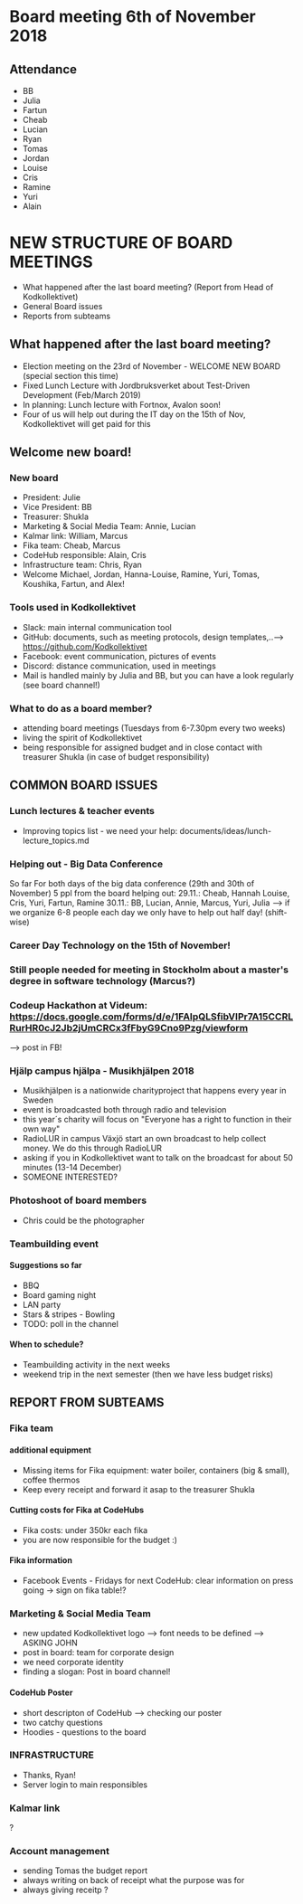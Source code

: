 # Board meeting 6th of November 2018
## Attendance
- BB
- Julia
- Fartun
- Cheab
- Lucian
- Ryan
- Tomas
- Jordan
- Louise
- Cris
- Ramine
- Yuri
- Alain

# NEW STRUCTURE OF BOARD MEETINGS
- What happened after the last board meeting? (Report from Head of Kodkollektivet)
- General Board issues
- Reports from subteams

## What happened after the last board meeting? 
- Election meeting on the 23rd of November - WELCOME NEW BOARD (special section this time)
- Fixed Lunch Lecture with Jordbruksverket about Test-Driven Development (Feb/March 2019)
- In planning: Lunch lecture with Fortnox, Avalon soon!
- Four of us will help out during the IT day on the 15th of Nov, Kodkollektivet will get paid for this

## Welcome new board!

### New board
- President: Julie
- Vice President: BB
- Treasurer: Shukla
- Marketing & Social Media Team: Annie, Lucian
- Kalmar link: William, Marcus
- Fika team: Cheab, Marcus
- CodeHub responsible: Alain, Cris
- Infrastructure team: Chris, Ryan
- Welcome Michael, Jordan, Hanna-Louise, Ramine, Yuri, Tomas, Koushika, Fartun, and Alex!

### Tools used in Kodkollektivet
- Slack: main internal communication tool
- GitHub: documents, such as meeting protocols, design templates,..--> https://github.com/Kodkollektivet
- Facebook: event communication, pictures of events
- Discord: distance communication, used in meetings
- Mail is handled mainly by Julia and BB, but you can have a look regularly (see board channel!)

### What to do as a board member?
- attending board meetings (Tuesdays from 6-7.30pm every two weeks)
- living the spirit of Kodkollektivet
- being responsible for assigned budget and in close contact with treasurer Shukla (in case of budget responsibility)

## COMMON BOARD ISSUES
### Lunch lectures & teacher events
- Improving topics list - we need your help: documents/ideas/lunch-lecture_topics.md

### Helping out - Big Data Conference
So far For both days of the big data conference (29th and 30th of November) 5 ppl from the board helping out:
29.11.: Cheab, Hannah Louise, Cris, Yuri, Fartun, Ramine
30.11.: BB, Lucian, Annie, Marcus, Yuri, Julia
--> if we organize 6-8 people each day we only have to help out half day! (shift-wise)

### Career Day Technology on the 15th of November!

### Still people needed for meeting in Stockholm about a master's degree in software technology (Marcus?)

### Codeup Hackathon at Videum: https://docs.google.com/forms/d/e/1FAIpQLSfibVIPr7A15CCRLRurHR0cJ2Jb2jUmCRCx3fFbyG9Cno9Pzg/viewform
--> post in FB!

### Hjälp campus hjälpa - Musikhjälpen 2018
- Musikhjälpen is a nationwide charityproject that happens every year in Sweden
- event is broadcasted both through radio and television
- this year´s charity will focus on "Everyone has a right to function in their own way"
- RadioLUR in campus Växjö start an own broadcast to help collect money. We do this through RadioLUR
- asking if you in Kodkollektivet want to talk on the broadcast for about 50 minutes (13-14 December)
- SOMEONE INTERESTED?

### Photoshoot of board members
- Chris could be the photographer

### Teambuilding event
#### Suggestions so far
- BBQ
- Board gaming night
- LAN party
- Stars & stripes - Bowling
- TODO: poll in the channel

#### When to schedule?
- Teambuilding activity in the next weeks
- weekend trip in the next semester (then we have less budget risks)

## REPORT FROM SUBTEAMS
### Fika team
#### additional equipment
- Missing items for Fika equipment: water boiler, containers (big & small), coffee thermos
- Keep every receipt and forward it asap to the treasurer Shukla

#### Cutting costs for Fika at CodeHubs
- Fika costs: under 350kr each fika
- you are now responsible for the budget :)

#### Fika information
- Facebook Events - Fridays for next CodeHub: clear information on press going -> sign on fika table!?

### Marketing & Social Media Team
- new updated Kodkollektivet logo --> font needs to be defined --> ASKING JOHN
- post in board: team for corporate design
- we need corporate identity
- finding a slogan: Post in board channel!
#### CodeHub Poster
- short descripton of CodeHub --> checking our poster
- two catchy questions
- Hoodies - questions to the board

### INFRASTRUCTURE
- Thanks, Ryan!
- Server login to main responsibles

### Kalmar link
?

### Account management
- sending Tomas the budget report
- always writing on back of receipt what the purpose was for
- always giving receitp
?
